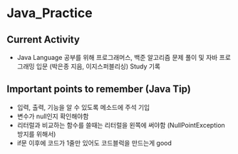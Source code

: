 # Java_Practice

## Current Activity
- Java Language 공부를 위해 프로그래머스, 백준 알고리즘 문제 풀이 및 자바 프로그래밍 입문 (박은종 지음, 이지스퍼블리싱) Study 기록

## Important points to remember (Java Tip)
- 입력, 출력, 기능을 알 수 있도록 메소드에 주석 기입
- 변수가 null인지 확인해야함
- 리터럴과 비교하는 함수를 쓸때는 리터럴을 왼쪽에 써야함 (NullPointException 방지를 위해서)
- if문 이후에 코드가 1줄만 있어도 코드블럭을 만드는게 good
